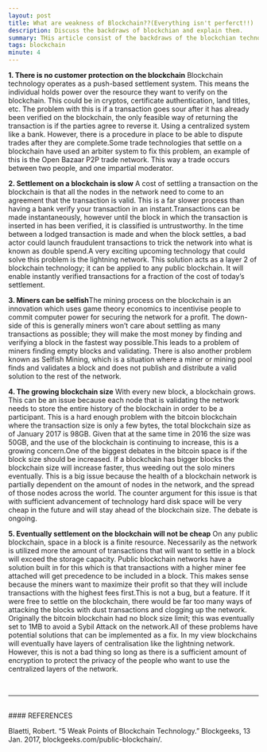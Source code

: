 ```yaml
---
layout: post
title: What are weakness of Blockchain??(Everything isn't perferct!!)
description: Discuss the backdraws of blockchian and explain them.
summary: THis article consist of the backdraws of the blockchian technology. Mainly we have listed 5 of the drawbacks in blockchain domain. There is an Image which could help to understand the issue more firmly.
tags: blockchain
minute: 4
---
```


**1. There is no customer protection on the blockchain** Blockchain  technology operates as a push-based settlement system. This means the  individual holds power over the resource they want to verify on the  blockchain. This could be in cryptos, certificate authentication, land  titles, etc. The problem with this is if a transaction goes sour after  it has already been verified on the blockchain, the only feasible way of  returning the transaction is if the parties agree to reverse it. Using a  centralized system like a bank. However, there is a procedure in place  to be able to dispute trades after they are complete.Some  trade technologies that settle on a blockchain have used an arbiter  system to fix this problem, an example of this is the Open Bazaar P2P  trade network. This way a trade occurs between two people, and one  impartial moderator.

**2. Settlement on a blockchain is slow** A  cost of settling a transaction on the blockchain is that all the nodes  in the network need to come to an agreement that the transaction is  valid. This is a far slower process than having a bank verify your  transaction in an instant.Transactions  can be made instantaneously, however until the block in which the  transaction is inserted in has been verified, it is classified is  untrustworthy. In the time between a lodged transaction is made and when  the block settles, a bad actor could launch fraudulent transactions to  trick the network into what is known as double spend.A  very exciting upcoming technology that could solve this problem is the  lightning network. This solution acts as a layer 2 of blockchain  technology; it can be applied to any public blockchain. It will enable  instantly verified transactions for a fraction of the cost of today’s  settlement.

**3. Miners can be selfish**The  mining process on the blockchain is an innovation which uses game  theory economics to incentivise people to commit computer power for  securing the network for a profit. The down-side of this is generally  miners won’t care about settling as many transactions as possible; they  will make the most money by finding and verifying a block in the fastest  way possible.This  leads to a problem of miners finding empty blocks and validating. There  is also another problem known as Selfish Mining, which is a situation  where a miner or mining pool finds and validates a block and does not  publish and distribute a valid solution to the rest of the network.

**4. The growing blockchain size** With  every new block, a blockchain grows. This can be an issue because each  node that is validating the network needs to store the entire history of  the blockchain in order to be a participant. This is a hard enough  problem with the bitcoin blockchain where the transaction size is only a  few bytes, the total blockchain size as of January 2017 is 98GB. Given  that at the same time in 2016 the size was 50GB, and the use of the  blockchain is continuing to increase, this is a growing concern.One  of the biggest debates in the bitcoin space is if the block size should  be increased. If a blockchain has bigger blocks the blockchain size  will increase faster, thus weeding out the solo miners eventually. This  is a big issue because the health of a blockchain network is partially  dependent on the amount of nodes in the network, and the spread of those  nodes across the world. The counter argument for this issue is that  with sufficient advancement of technology hard disk space will be very  cheap in the future and will stay ahead of the blockchain size. The  debate is ongoing.

**5. Eventually settlement on the blockchain will not be cheap** On  any public blockchain, space in a block is a finite resource.  Necessarily as the network is utilized more the amount of transactions  that will want to settle in a block will exceed the storage capacity.  Public blockchain networks have a solution built in for this which is  that transactions with a higher miner fee attached will get precedence  to be included in a block. This makes sense because the miners want to  maximize their profit so that they will include transactions with the  highest fees first.This  is not a bug, but a feature. If it were free to settle on the  blockchain, there would be far too many ways of attacking the blocks  with dust transactions and clogging up the network. Originally the  bitcoin blockchain had no block size limit; this was eventually set to  1MB to avoid a Sybil Attack on the network.All  of these problems have potential solutions that can be implemented as a  fix. In my view blockchains will eventually have layers of  centralisation like the lightning network. However, this is not a bad  thing so long as there is a sufficient amount of encryption to protect  the privacy of the people who want to use the centralized layers of the  network.

<br>

---

<br>
#### REFERENCES

Blaetti, Robert. “5 Weak Points of Blockchain Technology.” Blockgeeks, 13 Jan. 2017, blockgeeks.com/public-blockchain/.

‌
